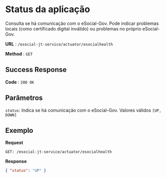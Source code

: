 # Status da aplicação

Consulta se há comunicação com o eSocial-Gov. Pode indicar problemas locais (como certificado digital inválido) ou problemas no próprio eSocial-Gov.

**URL** : `/esocial-jt-service/actuator/esocialhealth`

**Method** : `GET`

## Success Response

**Code** : `200 OK`

## Parâmetros

`status`: Indica se há comunicação com o eSocial-Gov. Valores válidos `[UP, DOWN]`

## Exemplo

**Request**

```
GET: /esocial-jt-service/actuator/esocialhealth
```

**Response**

```json
{ "status": "UP" }
```
